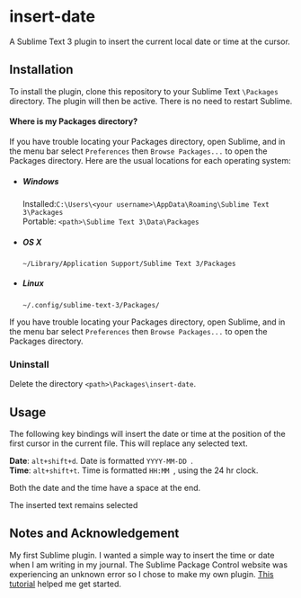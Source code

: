 # insert-date

A Sublime Text 3 plugin to insert the current local date or time at the cursor. 

## Installation
To install the plugin, clone this repository to your Sublime Text `\Packages`
directory. The plugin will then be active. There is no need to restart 
Sublime.

#### Where is my Packages directory?

If you have trouble locating your Packages directory, open Sublime, and in the 
menu bar select `Preferences` then `Browse Packages...` to open the Packages 
directory. Here are the usual locations for each operating system:

- ##### Windows
   Installed:`C:\Users\<your username>\AppData\Roaming\Sublime Text 3\Packages`  
   Portable: `<path>\Sublime Text 3\Data\Packages`
 
- ##### OS X
    `~/Library/Application Support/Sublime Text 3/Packages`
 
- ##### Linux 
   `~/.config/sublime-text-3/Packages/`

If you have trouble locating your Packages directory, open Sublime, and in the 
menu bar select `Preferences` then `Browse Packages...` to open the Packages 
directory. 

### Uninstall

Delete the directory `<path>\Packages\insert-date`.


## Usage
The following key bindings will insert the date or time at the position of
the first cursor in the current file. This will replace any selected text.

**Date**: `alt+shift+d`. Date is formatted `YYYY-MM-DD `.  
**Time**: `alt+shift+t`. Time is formatted `HH:MM `, using the 24 hr clock.  

Both the date and the time have a space at the end.

The inserted text remains selected

## Notes and Acknowledgement
My first Sublime plugin. I wanted a simple way to insert the time or date when
I am writing in my journal. The Sublime Package Control website was experiencing
an unknown error so I chose to make my own plugin. 
[This tutorial](https://cnpagency.com/blog/creating-sublime-text-3-plugins-part-1/
 "Creating Sublime Text 3 Plugins, by Sam Mello") helped me get started.
